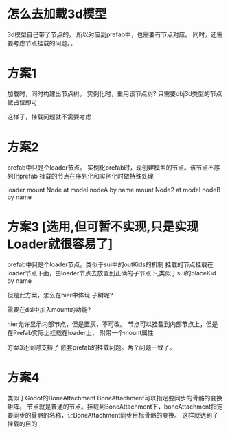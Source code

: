 # 怎么去加载3d模型

3d模型自己带了节点的。
所以对应到prefab中，也需要有节点对应。
同时，还需要考虑节点挂载的问题。。


# 方案1 
加载时，同时构建出节点树。
实例化时，重用该节点树? 只需要obj3d类型的节点做占位即可


这样子，挂载问题就不需要考虑

# 方案2

prefab中只是个loader节点。
实例化prefab时，现创建模型的节点。该节点不序列化prefab
挂载的节点在序列化和实例化时做特殊处理

loader
    mount Node at model nodeA by name
    mount Node2 at model nodeB by name

# 方案3 [选用,但可暂不实现,只是实现Loader就很容易了]
prefab中只是个loader节点。类似于sui中的outKids的机制
挂载的节点挂载在loader节点下面，由loader节点去放置到正确的子节点下,类似于sui的placeKid by name


但是此方案，怎么在hier中体现 子树呢?

需要在dsl中加入mount的功能?

hier允许显示内部节点，但是置灰，不可改。
节点可以挂载到内部节点上，但是在Prefab实际上挂载在loader上， 附带一个mount属性

方案3还同时支持了 嵌套prefab的挂载问题。两个问题一致了。

# 方案4

类似于Godot的BoneAttachment
BoneAttachment可以指定要同步的骨骼的变换矩阵。 
节点就是普通的节点。挂载到BoneAttachment下，boneAttachment指定要同步的骨骼的名称，让BoneAttachment同步目标骨骼的变换。 这样就达到了挂载的目的


